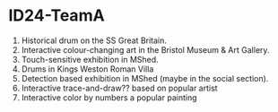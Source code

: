 # ID24-TeamA
1. Historical drum on the SS Great Britain.
2. Interactive colour-changing art in the Bristol Museum & Art Gallery.
3. Touch-sensitive exhibition in MShed.
4. Drums in Kings Weston Roman Villa
5. Detection based exhibition in MShed (maybe in the social section).
6. Interactive trace-and-draw?? based on popular artist
7. Interactive color by numbers a popular painting
